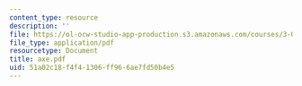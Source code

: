 ```yaml
---
content_type: resource
description: ''
file: https://ol-ocw-studio-app-production.s3.amazonaws.com/courses/3-094-materials-in-human-experience-spring-2004/51a02c18f4f41306ff966ae7fd50b4e5_axe.pdf
file_type: application/pdf
resourcetype: Document
title: axe.pdf
uid: 51a02c18-f4f4-1306-ff96-6ae7fd50b4e5
---
```

